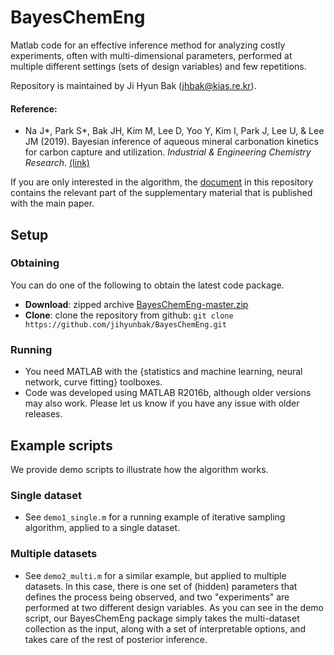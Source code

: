BayesChemEng
============


Matlab code for an effective inference method for analyzing costly experiments, often with multi-dimensional parameters, performed at multiple different settings (sets of design variables) and few repetitions.

Repository is maintained by Ji Hyun Bak (jhbak@kias.re.kr).


#### Reference:

* Na J\*, Park S\*, Bak JH, Kim M, Lee D, Yoo Y, Kim I, Park J, Lee U, & Lee JM (2019). Bayesian inference of aqueous mineral carbonation kinetics for carbon capture and utilization. 
_Industrial & Engineering Chemistry Research_. 
[(link)](https://doi.org/10.1021/acs.iecr.9b01062)

If you are only interested in the algorithm, the [document](doc/doc_alg.pdf) in this repository contains the relevant part of the supplementary material that is published with the main paper.


## Setup

### Obtaining

You can do one of the following to obtain the latest code package.

* **Download**:   zipped archive  [BayesChemEng-master.zip](https://github.com/jihyunbak/BayesChemEng/archive/master.zip)
* **Clone**: clone the repository from github: ```git clone https://github.com/jihyunbak/BayesChemEng.git```

### Running

* You need MATLAB with the {statistics and machine learning, neural network, curve fitting} toolboxes.
* Code was developed using MATLAB R2016b, although older versions may also work. Please let us know if you have any issue with older releases.



## Example scripts

We provide demo scripts to illustrate how the algorithm works.

### Single dataset

* See `demo1_single.m` for a running example of iterative sampling algorithm, applied to a single dataset.

### Multiple datasets

* See `demo2_multi.m` for a similar example, but applied to multiple datasets. 
In this case, there is one set of (hidden) parameters that defines the process being observed, 
and two "experiments" are performed at two different design variables. 
As you can see in the demo script, 
our BayesChemEng package simply takes the multi-dataset collection as the input, 
along with a set of interpretable options, 
and takes care of the rest of posterior inference.

